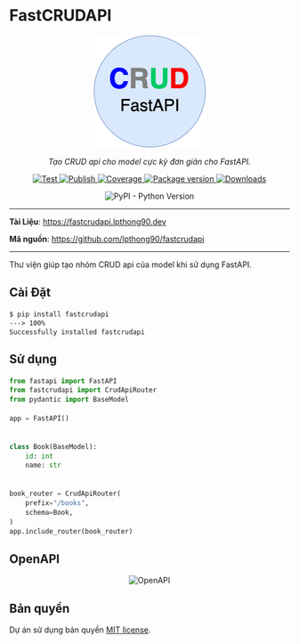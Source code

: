 # FastCRUDAPI

<p align="center">
    <!-- <a href="https://fastcrudapi.lpthong90.com"><img src="https://fastcrudapi.lpthong90.com/img/logo.png" alt="FastCRUDAPI"></a> -->
    <a href="https://fastcrudapi.lpthong90.com"><img src="./img/logo.png" alt="FastCRUDAPI"></a>
</p>
<p align="center">
    <em>Tạo CRUD api cho model cực kỳ đơn giản cho FastAPI.</em>
</p>
<p align="center">
    <a href="https://github.com/lpthong90/fastcrudapi/actions?query=workflow%3ATest" target="_blank">
        <img src="https://github.com/lpthong90/fastcrudapi/workflows/Test/badge.svg" alt="Test">
    </a>
    <a href="https://github.com/lpthong90/fastcrudapi/actions?query=workflow%3APublish" target="_blank">
        <img src="https://github.com/lpthong90/fastcrudapi/workflows/Publish/badge.svg" alt="Publish">
    </a>
    <a href="https://coverage-badge.samuelcolvin.workers.dev/redirect/lpthong90/fastcrudapi" target="_blank">
        <img src="https://coverage-badge.samuelcolvin.workers.dev/lpthong90/fastcrudapi.svg" alt="Coverage">
    <a href="https://pypi.org/project/fastcrudapi" target="_blank">
        <img src="https://img.shields.io/pypi/v/fastcrudapi?color=%2334D058&label=pypi%20package" alt="Package version">
    </a>
    <a href="https://pypi.org/project/fastcrudapi" target="_blank">
        <img alt="Downloads" src="https://img.shields.io/pypi/dm/fastcrudapi?color=%2334D058" />
    </a>
</p>
<p align="center">
    <img alt="PyPI - Python Version" src="https://img.shields.io/pypi/pyversions/fastcrudapi">
</p>


---

**Tài Liệu**: <a href="https://fastcrudapi.lpthong90.dev" target="_blank">https://fastcrudapi.lpthong90.dev</a>

**Mã nguồn**: <a href="https://github.com/lpthong90/fastcrudapi" target="_blank">https://github.com/lpthong90/fastcrudapi</a>

---

Thư viện giúp tạo nhóm CRUD api của model khi sử dụng FastAPI.  

## Cài Đặt
<div class="termy">

```console
$ pip install fastcrudapi
---> 100%
Successfully installed fastcrudapi
```

</div>

## Sử dụng

```Python
from fastapi import FastAPI
from fastcrudapi import CrudApiRouter
from pydantic import BaseModel

app = FastAPI()


class Book(BaseModel):
    id: int
    name: str


book_router = CrudApiRouter(
    prefix="/books",
    schema=Book,
)
app.include_router(book_router)
```

## OpenAPI

<p align="center">
    <img src="https://fastcrudapi.lpthong90.dev/img/openapi.png" alt="OpenAPI">
</p>

## Bản quyền

Dự án sử dụng bản quyền [MIT license](https://github.com/lpthong90/fastcrudapi/blob/main/LICENSE).
